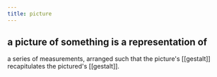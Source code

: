 ```yaml
---
title: picture
---
```


## a picture of something is a representation of 
a series of measurements, arranged such that 
the picture's  [[gestalt]] recapitulates 
the pictured's [[gestalt]].
##
